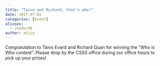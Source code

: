 ```yaml
---
title: "Taivo and Richard, that's who!"
date: 2017-07-01
categories: [Event]
aliases:
  - /node/99
author: atjia
---
```


Congratulation to Taivo Evard and Richard Quan for winning the “Who is Who contest”. Please drop by the CSSS office during our office hours to pick up your prizes!
